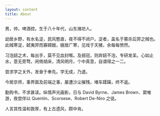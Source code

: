 ```yaml
---
layout: content
title: About
---
```


男，帅，啤酒控。生于八十年代，山东潍坊人。

幼居乡野，有水名浞，民风憨直，夜不得不闭户。浞者，盖名于篡杀后羿之贼也。此贼寒浞，弑夷羿而寡嫦娥，娥居广寒，见戏于天猪，余每每愤然。

习泡妞之术，每出手，莫不见血封喉。及弱冠，则弃妞不泡，专研发呆。心如止水，意无旁骛，闲倚胡床，清风明月，个中真意，自谓得之一二。

尝求学之关外，发奋于奉先。学无成，乃退。

今居京师，事界面及前端之事，屡遭沙尘摧残，堵车蹂躏，终不返。

勤购书，不求甚读。纵情声光画影，日与 David Byrne、James Brown、窦唯游，夜尝伴以 Quentin、Scorsese、Robert De-Niro 之徒。

人言其性温和敦厚，有上古遗风，颇中肯。